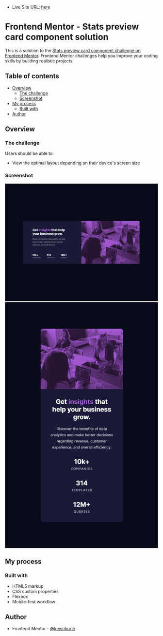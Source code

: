 - Live Site URL: [here](https://kevinburle.github.io/profile-card-component_FEM/)

# Frontend Mentor - Stats preview card component solution

This is a solution to the [Stats preview card component challenge on Frontend Mentor](https://www.frontendmentor.io/challenges/stats-preview-card-component-8JqbgoU62). Frontend Mentor challenges help you improve your coding skills by building realistic projects. 

## Table of contents

- [Overview](#overview)
  - [The challenge](#the-challenge)
  - [Screenshot](#screenshot)
- [My process](#my-process)
  - [Built with](#built-with)
- [Author](#author)

## Overview

### The challenge

Users should be able to:

- View the optimal layout depending on their device's screen size

### Screenshot

![](screenshots/desktop.jpg)
![](screenshots/mobile.jpg)


## My process

### Built with

- HTML5 markup
- CSS custom properties
- Flexbox
- Mobile-first workflow

## Author

- Frontend Mentor - [@kevinburle](https://www.frontendmentor.io/profile/kevinburle)
